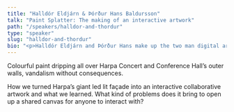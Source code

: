 ```yaml
---
title: "Halldór Eldjárn & Þórður Hans Baldursson"
talk: "Paint Splatter: The making of an interactive artwork"
path: "/speakers/halldor-and-thordur"
type: "speaker"
slug: "halldor-and-thordur"
bio: "<p>Halldór Eldjárn and Þórður Hans make up the two man digital art studio Stafli. Together they have created a few interactive art installations here in Iceland. Their most notable works are two pieces that utilise Harpa’s giant led light façade in a collaborative and interactive way.</p><p>Halldór’s main interest lies in the intersection of art and science. He is currently working with composer Ólafur Arnalds on a generative music project.</p><p>Þórður is a developer and digital artist. For the past year he and his team at Gangverk have been working on projects for the New York based auction house Sotheby’s. A few indie projects have been published in his own name, most recently a browser extension called Planternative, a tool to help people who want to become vegan.</p>"
---
```


<p>Colourful paint dripping all over Harpa Concert and Conference Hall’s outer walls, vandalism without consequences.</p><p>How we turned Harpa’s giant led lit façade into an interactive collaborative artwork and what we learned. What kind of problems does it bring to open up a shared canvas for anyone to interact with?</p>

